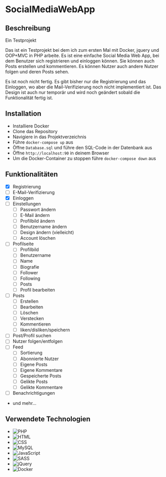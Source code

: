 # SocialMediaWebApp

## Beschreibung

Ein Testprojekt

Das ist ein Testprojekt bei dem ich zum ersten Mal mit Docker, jquery und OOP+MVC in PHP arbeite. Es ist eine einfache Social Media Web App, bei dem Benutzer sich registrieren und einloggen können. Sie können auch Posts erstellen und kommentieren. Es können Nutzer auch andere Nutzer folgen und deren Posts sehen.

Es ist noch nicht fertig. Es gibt bisher nur die Registrierung und das Einloggen, wo aber die Mail-Verifizierung noch nicht implementiert ist. Das Design ist auch nur temporär und wird noch geändert sobald die Funktionalität fertig ist.

## Installation
- Installiere Docker
- Clone das Repository
- Navigiere in das Projektverzeichnis
- Führe `docker-compose up` aus
- Öffne `Database.sql` und führe den SQL-Code in der Datenbank aus
- Öffne `http://localhost:90` in deinem Browser
- Um die Docker-Container zu stoppen führe `docker-compose down` aus

## Funktionalitäten
- [x] Registrierung
- [ ] E-Mail-Verifizierung
- [x] Einloggen
- [ ] Einstellungen
  - [ ] Passwort ändern
  - [ ] E-Mail ändern
  - [ ] Profilbild ändern
  - [ ] Benutzername ändern
  - [ ] Design ändern (vielleicht)
  - [ ] Account löschen
- [ ] Profilseite
  - [ ] Profilbild
  - [ ] Benutzername
  - [ ] Name
  - [ ] Biografie
  - [ ] Follower
  - [ ] Following
  - [ ] Posts
  - [ ] Profil bearbeiten
- [ ] Posts
  - [ ] Erstellen
  - [ ] Bearbeiten
  - [ ] Löschen
  - [ ] Verstecken
  - [ ] Kommentieren
  - [ ] liken/disliken/speichern
- [ ] Post/Profil suchen
- [ ] Nutzer folgen/entfolgen
- [ ] Feed
  - [ ] Sortierung
  - [ ] Abonnierte Nutzer
  - [ ] Eigene Posts
  - [ ] Eigene Kommentare
  - [ ] Gespeicherte Posts
  - [ ] Gelikte Posts
  - [ ] Gelikte Kommentare
- [ ] Benachrichtigungen
- und mehr...

## Verwendete Technologien
- ![PHP](https://img.shields.io/badge/-PHP-000000?style=flat&logo=PHP)
- ![HTML](https://img.shields.io/badge/-HTML-000000?style=flat&logo=HTML5)
- ![CSS](https://img.shields.io/badge/-CSS-000000?style=flat&logo=CSS3)
- ![MySQL](https://img.shields.io/badge/-MySQL-000000?style=flat&logo=MySQL)
- ![JavaScript](https://img.shields.io/badge/-JavaScript-000000?style=flat&logo=JavaScript)
- ![SASS](https://img.shields.io/badge/-SASS-000000?style=flat&logo=SASS)
- ![jQuery](https://img.shields.io/badge/-jQuery-000000?style=flat&logo=jQuery)
- ![Docker](https://img.shields.io/badge/-Docker-000000?style=flat&logo=Docker)